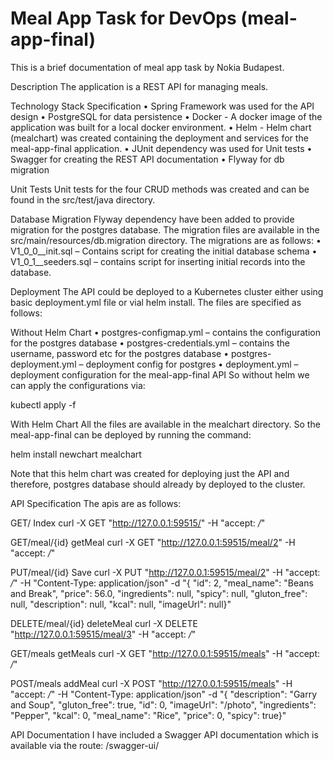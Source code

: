 # Meal App Task for DevOps (meal-app-final) #
This is a brief documentation of meal app task by Nokia Budapest.

Description
The application is a REST API for managing meals.

Technology Stack Specification
•	Spring Framework was used for the API design 
•	PostgreSQL for data persistence
•	Docker - A docker image of the application was built for a local docker environment.
•	Helm - Helm chart (mealchart) was created containing the deployment and services for the meal-app-final application. 
•	JUnit dependency was used for Unit tests
•	Swagger for creating the REST API documentation
•	Flyway for db migration

Unit Tests
Unit tests for the four CRUD methods was created and can be found in the src/test/java directory.

Database Migration
Flyway dependency have been added to provide migration for the postgres database. The migration files are available in the src/main/resources/db.migration directory. The migrations are as follows:
•	V1_0_0__init.sql – Contains script for creating the initial database schema
•	V1_0_1__seeders.sql – contains script for inserting initial records into the database.

Deployment
The API could be deployed to a Kubernetes cluster either using basic deployment.yml file or vial helm install. 
The files are specified as follows:

Without Helm Chart
•	postgres-configmap.yml – contains the configuration for the postgres database
•	postgres-credentials.yml – contains the username, password etc for the postgres database
•	postgres-deployment.yml – deployment config for postgres
•	deployment.yml – deployment configuration for the meal-app-final API
So without helm we can apply the configurations via:

kubectl apply -f <yml file>

With Helm Chart
All the files are available in the mealchart directory. So the meal-app-final can be deployed by running the command:

helm install newchart mealchart

Note that this helm chart was created for deploying just the API and therefore, postgres database should already by deployed to the cluster.

API Specification
The apis are as follows:

GET/
Index
curl -X GET "http://127.0.0.1:59515/" -H "accept: */*"


GET/meal/{id}
getMeal
curl -X GET "http://127.0.0.1:59515/meal/2" -H "accept: */*"


PUT/meal/{id}
Save
curl -X PUT "http://127.0.0.1:59515/meal/2" -H "accept: */*" -H "Content-Type: application/json" -d "{ \"id\": 2, \"meal_name\": \"Beans and Break\", \"price\": 56.0, \"ingredients\": null, \"spicy\": null, \"gluton_free\": null, \"description\": null, \"kcal\": null, \"imageUrl\": null}"

DELETE/meal/{id}
deleteMeal
curl -X DELETE "http://127.0.0.1:59515/meal/3" -H "accept: */*"


GET/meals
getMeals
curl -X GET "http://127.0.0.1:59515/meals" -H "accept: */*"


POST/meals
addMeal
curl -X POST "http://127.0.0.1:59515/meals" -H "accept: */*" -H "Content-Type: application/json" -d "{ \"description\": \"Garry and Soup\", \"gluton_free\": true, \"id\": 0, \"imageUrl\": \"/photo\", \"ingredients\": \"Pepper\", \"kcal\": 0, \"meal_name\": \"Rice\", \"price\": 0, \"spicy\": true}"

API Documentation
I have included a Swagger API documentation which is available via the route:
/swagger-ui/

